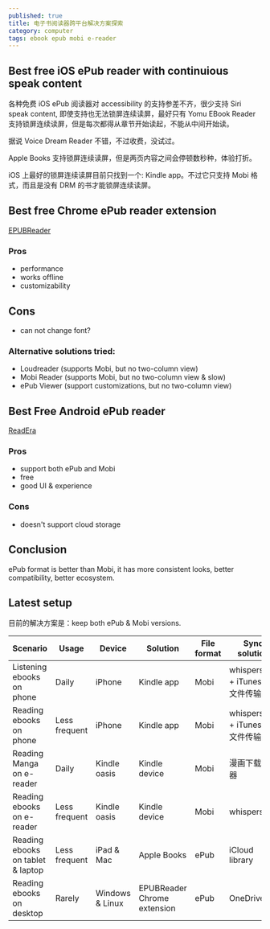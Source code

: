 ```yaml
---
published: true
title: 电子书阅读器跨平台解决方案探索
category: computer
tags: ebook epub mobi e-reader
---
```


## Best free iOS ePub reader with continuious speak content

各种免费 iOS ePub 阅读器对 accessibility 的支持参差不齐，很少支持 Siri speak content, 即使支持也无法锁屏连续读屏，最好只有 Yomu EBook Reader 支持锁屏连续读屏，但是每次都得从章节开始读起，不能从中间开始读。

据说 Voice Dream Reader 不错，不过收费，没试过。

Apple Books 支持锁屏连续读屏，但是两页内容之间会停顿数秒种，体验打折。

iOS 上最好的锁屏连续读屏目前只找到一个: Kindle app。不过它只支持 Mobi 格式，而且是没有 DRM 的书才能锁屏连续读屏。

## Best free Chrome ePub reader extension

[EPUBReader](https://chrome.google.com/webstore/detail/epubreader/jhhclmfgfllimlhabjkgkeebkbiadflb?hl=en)

### Pros

- performance
- works offline
- customizability

## Cons

- can not change font?

### Alternative solutions tried:

- Loudreader (supports Mobi, but no two-column view)
- Mobi Reader (supports Mobi, but no two-column view & slow)
- ePub Viewer (support customizations, but no two-column view)

## Best Free Android ePub reader

[ReadEra](https://play.google.com/store/apps/details?id=org.readera&hl=en_US&gl=US)

### Pros

- support both ePub and Mobi
- free
- good UI & experience

### Cons

- doesn't support cloud storage

## Conclusion

ePub format is better than Mobi, it has more consistent looks, better compatibility, better ecosystem.

## Latest setup

目前的解决方案是：keep both ePub & Mobi versions.

| Scenario                          | Usage         | Device          | Solution                    | File format | Sync solution                   |
| --------------------------------- | ------------- | --------------- | --------------------------- | ----------- | ------------------------------- |
| Listening ebooks on phone         | Daily         | iPhone          | Kindle app                  | Mobi        | whispersync + iTunes 大文件传输 |
| Reading ebooks on phone           | Less frequent | iPhone          | Kindle app                  | Mobi        | whispersync + iTunes 大文件传输 |
| Reading Manga on e-reader         | Daily         | Kindle oasis    | Kindle device               | Mobi        | 漫画下载服务器                  |
| Reading ebooks on e-reader        | Less frequent | Kindle oasis    | Kindle device               | Mobi        | whispersync                     |
| Reading ebooks on tablet & laptop | Less frequent | iPad & Mac      | Apple Books                 | ePub        | iCloud library                  |
| Reading ebooks on desktop         | Rarely        | Windows & Linux | EPUBReader Chrome extension | ePub        | OneDrive                        |
